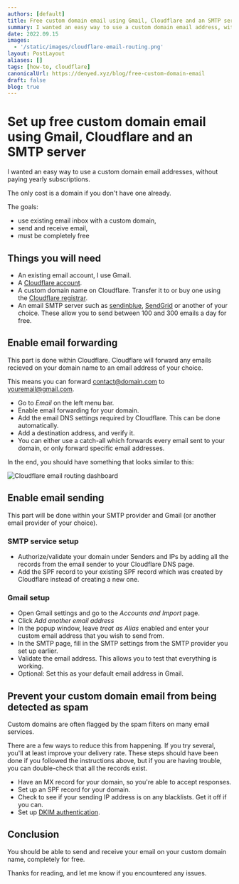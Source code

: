 ```yaml
---
authors: [default]
title: Free custom domain email using Gmail, Cloudflare and an SMTP server
summary: I wanted an easy way to use a custom domain email address, without paying yearly subscriptions. This guide explains the steps required to do so.
date: 2022.09.15
images:
  - '/static/images/cloudflare-email-routing.png'
layout: PostLayout
aliases: []
tags: [how-to, cloudflare]
canonicalUrl: https://denyed.xyz/blog/free-custom-domain-email
draft: false
blog: true
---
```


# Set up free custom domain email using Gmail, Cloudflare and an SMTP server

I wanted an easy way to use a custom domain email addresses, without paying yearly subscriptions.

The only cost is a domain if you don't have one already.

The goals:

- use existing email inbox with a custom domain,
- send and receive email,
- must be completely free

## Things you will need

- An existing email account, I use Gmail.
- A [Cloudflare account](https://www.cloudflare.com/).
- A custom domain name on Cloudflare. Transfer it to or buy one using the [Cloudflare registrar](https://www.cloudflare.com/products/registrar/).
- An email SMTP server such as [sendinblue](https://sendinblue.com), [SendGrid](https://sendgrid.com/) or another of your choice. These allow you to send between 100 and 300 emails a day for free.

## Enable email forwarding

This part is done within Cloudflare. Cloudflare will forward any emails recieved on your domain name to an email address of your choice.

This means you can forward contact@domain.com to youremail@gmail.com.

- Go to _Email_ on the left menu bar.
- Enable email forwarding for your domain.
- Add the email DNS settings required by Cloudflare. This can be done automatically.
- Add a destination address, and verify it.
- You can either use a catch-all which forwards every email sent to your domain, or only forward specific email addresses.

In the end, you should have something that looks similar to this:

![Cloudflare email routing dashboard](/static/images/cloudflare-email-routing.png)

## Enable email sending

This part will be done within your SMTP provider and Gmail (or another email provider of your choice).

### SMTP service setup

- Authorize/validate your domain under Senders and IPs by adding all the records from the email sender to your Cloudflare DNS page.
- Add the SPF record to your existing SPF record which was created by Cloudflare instead of creating a new one.

### Gmail setup

- Open Gmail settings and go to the _Accounts and Import_ page.
- Click _Add another email address_
- In the popup window, leave _treat as Alias_ enabled and enter your custom email address that you wish to send from.
- In the SMTP page, fill in the SMTP settings from the SMTP provider you set up earlier.
- Validate the email address. This allows you to test that everything is working.
- Optional: Set this as your default email address in Gmail.

## Prevent your custom domain email from being detected as spam

Custom domains are often flagged by the spam filters on many email services.

There are a few ways to reduce this from happening. If you try several, you'll at least improve your delivery rate. These steps should have been done if you followed the instructions above, but if you are having trouble, you can double-check that all the records exist.

- Have an MX record for your domain, so you're able to accept responses.
- Set up an SPF record for your domain.
- Check to see if your sending IP address is on any blacklists. Get it off if you can.
- Set up [DKIM authentication](http://dkim.org/).

## Conclusion

You should be able to send and receive your email on your custom domain name, completely for free.

Thanks for reading, and let me know if you encountered any issues.
